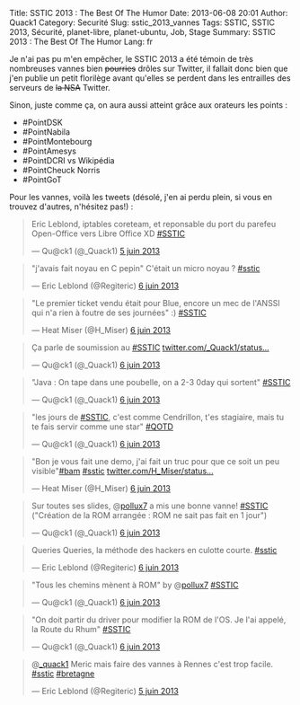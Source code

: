 Title: SSTIC 2013 : The Best Of The Humor
Date: 2013-06-08 20:01
Author: Quack1
Category: Securité
Slug: sstic_2013_vannes
Tags: SSTIC, SSTIC 2013, Sécurité, planet-libre, planet-ubuntu, Job, Stage
Summary:  SSTIC 2013 : The Best Of The Humor
Lang: fr

Je n'ai pas pu m'en empêcher, le SSTIC 2013 a été témoin de très nombreuses vannes bien <s>pourries</s> drôles sur Twitter, il fallait donc bien que j'en publie un petit florilège avant qu'elles se perdent dans les entrailles des serveurs de <s>la NSA</s> Twitter.

Sinon, juste comme ça, on aura aussi atteint grâce aux orateurs les points : 

- \#PointDSK
- \#PointNabila
- \#PointMontebourg
- \#PointAmesys
- \#PointDCRI vs Wikipédia
- \#PointCheuck Norris
- \#PointGoT

Pour les vannes, voilà les tweets (désolé, j'en ai perdu plein, si vous en trouvez d'autres, n'hésitez pas!) : 

<blockquote class="twitter-tweet" lang="fr"><p>Eric Leblond, iptables coreteam, et reponsable du port du parefeu Open-Office vers Libre Office XD <a href="https://twitter.com/search/%23SSTIC">#SSTIC</a></p>&mdash; Qu@ck1 (@_Quack1) <a href="https://twitter.com/_Quack1/status/342265109294481408">5 juin 2013</a></blockquote>

<blockquote class="twitter-tweet" lang="fr"><p>"j'avais fait noyau en C pepin" C'était un micro noyau ? <a href="https://twitter.com/search/%23sstic">#sstic</a></p>&mdash; Eric Leblond (@Regiteric) <a href="https://twitter.com/Regiteric/status/342554889228021760">6 juin 2013</a></blockquote>

<blockquote class="twitter-tweet" lang="fr"><p>"Le premier ticket vendu était pour Blue, encore un mec de l'ANSSI qui n'a rien à foutre de ses journées" :) <a href="https://twitter.com/search/%23SSTIC">#SSTIC</a></p>&mdash; Heat Miser (@H_Miser) <a href="https://twitter.com/H_Miser/status/342650361401704449">6 juin 2013</a></blockquote>

<blockquote class="twitter-tweet" lang="fr"><p>Ça parle de soumission au <a href="https://twitter.com/search/%23SSTIC">#SSTIC</a> <a href="http://t.co/0VJyAYLB9L" title="http://twitter.com/_Quack1/status/342649666636226560/photo/1">twitter.com/_Quack1/status…</a></p>&mdash; Qu@ck1 (@_Quack1) <a href="https://twitter.com/_Quack1/status/342649666636226560">6 juin 2013</a></blockquote>

<blockquote class="twitter-tweet" lang="fr"><p>"Java : On tape dans une poubelle, on a 2-3 0day qui sortent" <a href="https://twitter.com/search/%23SSTIC">#SSTIC</a></p>&mdash; Qu@ck1 (@_Quack1) <a href="https://twitter.com/_Quack1/status/342652332732985345">6 juin 2013</a></blockquote>

<blockquote class="twitter-tweet" lang="fr"><p>"les jours de <a href="https://twitter.com/search/%23SSTIC">#SSTIC</a>, c'est comme Cendrillon, t'es stagiaire, mais tu te fais servir comme une star" <a href="https://twitter.com/search/%23QOTD">#QOTD</a></p>&mdash; Qu@ck1 (@_Quack1) <a href="https://twitter.com/_Quack1/status/342708549585100801">6 juin 2013</a></blockquote>

<blockquote class="twitter-tweet" lang="fr"><p>"Bon je vous fait une demo, j'ai fait un truc pour que ce soit un peu visible"<a href="https://twitter.com/search/%23bam">#bam</a> <a href="https://twitter.com/search/%23sstic">#sstic</a> <a href="http://t.co/ZeUd63SiaB" title="http://twitter.com/H_Miser/status/342551680145047552/photo/1">twitter.com/H_Miser/status…</a></p>&mdash; Heat Miser (@H_Miser) <a href="https://twitter.com/H_Miser/status/342551680145047552">6 juin 2013</a></blockquote>

<blockquote class="twitter-tweet" lang="fr"><p>Sur toutes ses slides, @<a href="https://twitter.com/pollux7">pollux7</a> a mis une bonne vanne! <a href="https://twitter.com/search/%23SSTIC">#SSTIC</a> ("Création de la ROM arrangée : ROM ne sait pas fait en 1 jour")</p>&mdash; Qu@ck1 (@_Quack1) <a href="https://twitter.com/_Quack1/status/342548750453055488">6 juin 2013</a></blockquote>

<blockquote class="twitter-tweet" lang="fr"><p>Queries Queries, la méthode des hackers en culotte courte. <a href="https://twitter.com/search/%23sstic">#sstic</a></p>&mdash; Eric Leblond (@Regiteric) <a href="https://twitter.com/Regiteric/status/342591681574604801">6 juin 2013</a></blockquote>

<blockquote class="twitter-tweet" lang="fr"><p>"Tous les chemins mènent à ROM" by @<a href="https://twitter.com/pollux7">pollux7</a> <a href="https://twitter.com/search/%23SSTIC">#SSTIC</a></p>&mdash; Qu@ck1 (@_Quack1) <a href="https://twitter.com/_Quack1/status/342549210337525760">6 juin 2013</a></blockquote>

<blockquote class="twitter-tweet" lang="fr"><p>"On doit partir du driver pour modifier la ROM de l'OS. Je l'ai appelé, la Route du Rhum" <a href="https://twitter.com/search/%23SSTIC">#SSTIC</a></p>&mdash; Qu@ck1 (@_Quack1) <a href="https://twitter.com/_Quack1/status/342548173694328832">6 juin 2013</a></blockquote>

<blockquote class="twitter-tweet" lang="fr"><p>@<a href="https://twitter.com/_quack1">_quack1</a> Meric mais faire des vannes à Rennes c'est trop facile. <a href="https://twitter.com/search/%23sstic">#sstic</a> <a href="https://twitter.com/search/%23bretagne">#bretagne</a></p>&mdash; Eric Leblond (@Regiteric) <a href="https://twitter.com/Regiteric/status/342228874475737089">5 juin 2013</a></blockquote>
<script async src="//platform.twitter.com/widgets.js" charset="utf-8"></script>